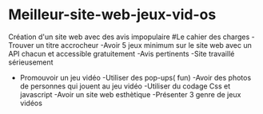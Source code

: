 # Meilleur-site-web-jeux-vid-os
Création d'un site web avec des avis impopulaire
#Le cahier des charges 
-Trouver un titre accrocheur
-Avoir 5 jeux minimum sur le site web avec un API chacun et accessible gratuitement
-Avis pertinents 
-Site travaillé sérieusement
- Promouvoir un jeu vidéo 
-Utiliser des pop-ups( fun)
-Avoir des photos de personnes qui jouent au jeu vidéo
-Utiliser du codage Css et javascript
-Avoir un site web esthètique
-Présenter 3 genre de jeux vidéos
